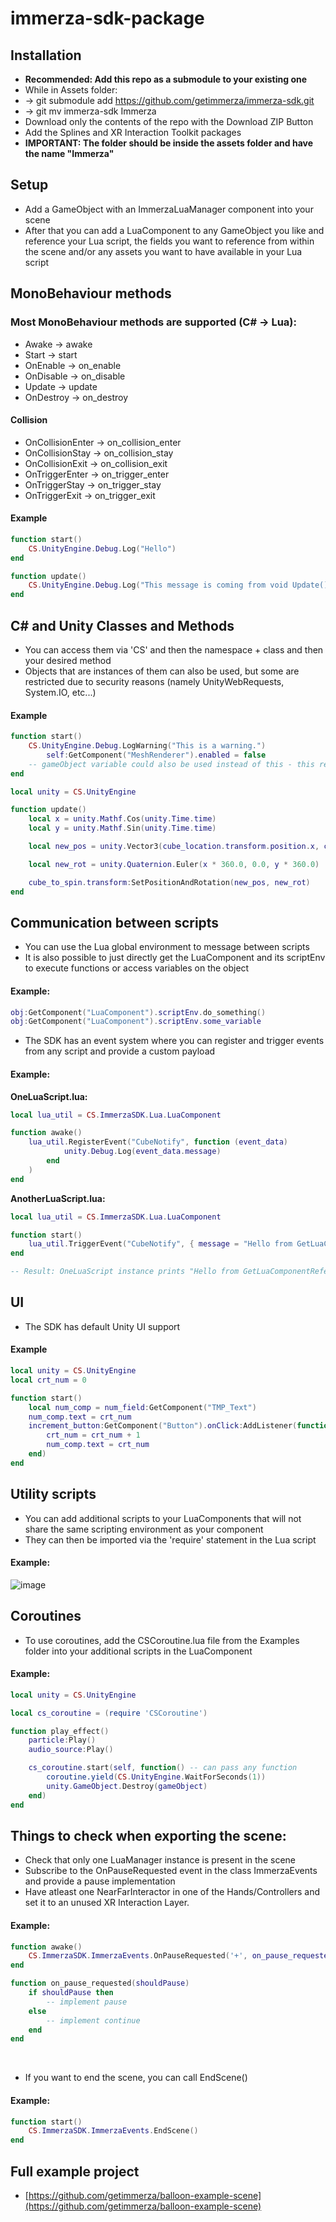 # immerza-sdk-package

## Installation
* **Recommended: Add this repo as a submodule to your existing one**
* While in Assets folder:
* -> git submodule add https://github.com/getimmerza/immerza-sdk.git
* -> git mv immerza-sdk Immerza
* Download only the contents of the repo with the Download ZIP Button
* Add the Splines and XR Interaction Toolkit packages
* **IMPORTANT: The folder should be inside the assets folder and have the name "Immerza"**

## Setup
* Add a GameObject with an ImmerzaLuaManager component into your scene
* After that you can add a LuaComponent to any GameObject you like and reference your Lua script, the fields you want to reference from within the scene and/or any assets you want to have available in your Lua script

## MonoBehaviour methods
### Most MonoBehaviour methods are supported (C# -> Lua):
* Awake -> awake
* Start -> start
* OnEnable -> on_enable
* OnDisable -> on_disable
* Update -> update
* OnDestroy -> on_destroy
#### Collision
* OnCollisionEnter -> on_collision_enter
* OnCollisionStay -> on_collision_stay
* OnCollisionExit -> on_collision_exit
* OnTriggerEnter -> on_trigger_enter
* OnTriggerStay -> on_trigger_stay
* OnTriggerExit -> on_trigger_exit
#### Example
```lua
function start()
	CS.UnityEngine.Debug.Log("Hello")
end

function update()
	CS.UnityEngine.Debug.Log("This message is coming from void Update().")
end
```
## C# and Unity Classes and Methods
* You can access them via 'CS' and then the namespace + class and then your desired method
* Objects that are instances of them can also be used, but some are restricted due to security reasons (namely UnityWebRequests, System.IO, etc...)
#### Example
```lua
function start()
	CS.UnityEngine.Debug.LogWarning("This is a warning.")
    	self:GetComponent("MeshRenderer").enabled = false
	-- gameObject variable could also be used instead of this - this refers to the LuaComponent
end

local unity = CS.UnityEngine

function update()
	local x = unity.Mathf.Cos(unity.Time.time)
	local y = unity.Mathf.Sin(unity.Time.time)

	local new_pos = unity.Vector3(cube_location.transform.position.x, cube_location.transform.position.y, cube_location.transform.position.z)

    local new_rot = unity.Quaternion.Euler(x * 360.0, 0.0, y * 360.0)

    cube_to_spin.transform:SetPositionAndRotation(new_pos, new_rot)
end
```
## Communication between scripts
* You can use the Lua global environment to message between scripts
* It is also possible to just directly get the LuaComponent and its scriptEnv to execute functions or access variables on the object
#### Example:
```Lua
obj:GetComponent("LuaComponent").scriptEnv.do_something()
obj:GetComponent("LuaComponent").scriptEnv.some_variable
```

* The SDK has an event system where you can register and trigger events from any script and provide a custom payload
#### Example:
**OneLuaScript.lua:**
```Lua
local lua_util = CS.ImmerzaSDK.Lua.LuaComponent

function awake()
	lua_util.RegisterEvent("CubeNotify", function (event_data)
			unity.Debug.Log(event_data.message)
		end
	)
end
```

**AnotherLuaScript.lua:**
```Lua
local lua_util = CS.ImmerzaSDK.Lua.LuaComponent

function start()
    lua_util.TriggerEvent("CubeNotify", { message = "Hello from GetLuaComponentReference!" })
end

-- Result: OneLuaScript instance prints "Hello from GetLuaComponentReference!"
```

## UI
* The SDK has default Unity UI support
#### Example
```lua
local unity = CS.UnityEngine
local crt_num = 0

function start()
	local num_comp = num_field:GetComponent("TMP_Text")
	num_comp.text = crt_num
	increment_button:GetComponent("Button").onClick:AddListener(function()
		crt_num = crt_num + 1
		num_comp.text = crt_num
	end)
end
```

## Utility scripts
* You can add additional scripts to your LuaComponents that will not share the same scripting environment as your component
* They can then be imported via the 'require' statement in the Lua script
#### Example:
![image](Images/AdditionalScriptsExample.png)

## Coroutines
* To use coroutines, add the CSCoroutine.lua file from the Examples folder into your additional scripts in the LuaComponent
#### Example:
```Lua
local unity = CS.UnityEngine

local cs_coroutine = (require 'CSCoroutine')

function play_effect()
	particle:Play()
	audio_source:Play()

	cs_coroutine.start(self, function() -- can pass any function
		coroutine.yield(CS.UnityEngine.WaitForSeconds(1))
		unity.GameObject.Destroy(gameObject)
	end)
end
```

## 

## Things to check when exporting the scene:
* Check that only one LuaManager instance is present in the scene
* Subscribe to the OnPauseRequested event in the class ImmerzaEvents and provide a pause implementation
* Have atleast one NearFarInteractor in one of the Hands/Controllers and set it to an unused XR Interaction Layer.
#### Example:
```Lua
function awake()
	CS.ImmerzaSDK.ImmerzaEvents.OnPauseRequested('+', on_pause_requested)
end

function on_pause_requested(shouldPause)
	if shouldPause then
		-- implement pause
	else 
		-- implement continue
	end
end
```
<br>

* If you want to end the scene, you can call EndScene()
#### Example:
```Lua
function start()
	CS.ImmerzaSDK.ImmerzaEvents.EndScene()
end
```

## Full example project
* [https://github.com/getimmerza/balloon-example-scene](https://github.com/getimmerza/balloon-example-scene)
